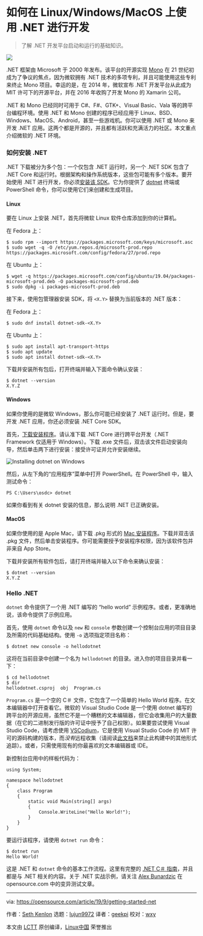 [#]: collector: (lujun9972)
[#]: translator: (geekpi)
[#]: reviewer: (wxy)
[#]: publisher: (wxy)
[#]: url: (https://linux.cn/article-11397-1.html)
[#]: subject: (How to start developing with .NET)
[#]: via: (https://opensource.com/article/19/9/getting-started-net)
[#]: author: (Seth Kenlon https://opensource.com/users/seth)

如何在 Linux/Windows/MacOS 上使用 .NET 进行开发
======

> 了解 .NET 开发平台启动和运行的基础知识。

![](https://img.linux.net.cn/data/attachment/album/201909/28/111101n3i43c38tv3j9im4.jpg)

.NET 框架由 Microsoft 于 2000 年发布。该平台的开源实现 [Mono][2] 在 21 世纪初成为了争议的焦点，因为微软拥有 .NET 技术的多项专利，并且可能使用这些专利来终止 Mono 项目。幸运的是，在 2014 年，微软宣布 .NET 开发平台从此成为 MIT 许可下的开源平台，并在 2016 年收购了开发 Mono 的 Xamarin 公司。

.NET 和 Mono 已经同时可用于 C#、F#、GTK+、Visual Basic、Vala 等的跨平台编程环境。使用 .NET 和 Mono 创建的程序已经应用于 Linux、BSD、Windows、MacOS、Android，甚至一些游戏机。你可以使用 .NET 或 Mono 来开发 .NET 应用。这两个都是开源的，并且都有活跃和充满活力的社区。本文重点介绍微软的 .NET 环境。

### 如何安装 .NET

.NET 下载被分为多个包：一个仅包含 .NET 运行时，另一个 .NET SDK 包含了 .NET Core 和运行时。根据架构和操作系统版本，这些包可能有多个版本。要开始使用 .NET 进行开发，你必须[安装该 SDK][3]。它为你提供了 [dotnet][4] 终端或 PowerShell 命令，你可以使用它们来创建和生成项目。

#### Linux

要在 Linux 上安装 .NET，首先将微软 Linux 软件仓库添加到你的计算机。

在 Fedora 上：

```
$ sudo rpm --import https://packages.microsoft.com/keys/microsoft.asc
$ sudo wget -q -O /etc/yum.repos.d/microsoft-prod.repo https://packages.microsoft.com/config/fedora/27/prod.repo
```

在 Ubuntu 上：

```
$ wget -q https://packages.microsoft.com/config/ubuntu/19.04/packages-microsoft-prod.deb -O packages-microsoft-prod.deb
$ sudo dpkg -i packages-microsoft-prod.deb
```

接下来，使用包管理器安装 SDK，将 `<X.Y>` 替换为当前版本的 .NET 版本：

在 Fedora 上：

```
$ sudo dnf install dotnet-sdk-<X.Y>
```

在 Ubuntu 上：

```
$ sudo apt install apt-transport-https
$ sudo apt update
$ sudo apt install dotnet-sdk-<X.Y>
```

下载并安装所有包后，打开终端并输入下面命令确认安装：

```
$ dotnet --version
X.Y.Z
```

#### Windows

如果你使用的是微软 Windows，那么你可能已经安装了 .NET 运行时。但是，要开发 .NET 应用，你还必须安装 .NET Core SDK。

首先，[下载安装程序][3]。请认准下载 .NET Core 进行跨平台开发（.NET Framework 仅适用于 Windows）。下载 .exe 文件后，双击该文件启动安装向导，然后单击两下进行安装：接受许可证并允许安装继续。

![Installing dotnet on Windows][5]

然后，从左下角的“应用程序”菜单中打开 PowerShell。在 PowerShell 中，输入测试命令：

```
PS C:\Users\osdc> dotnet
```

如果你看到有关 dotnet 安装的信息，那么说明 .NET 已正确安装。

#### MacOS

如果你使用的是 Apple Mac，请下载 .pkg 形式的 [Mac 安装程序][3]。下载并双击该 .pkg 文件，然后单击安装程序。你可能需要授予安装程序权限，因为该软件包并非来自 App Store。

下载并安装所有软件包后，请打开终端并输入以下命令来确认安装：

```
$ dotnet --version
X.Y.Z
```

### Hello .NET

`dotnet` 命令提供了一个用 .NET 编写的 “hello world” 示例程序。或者，更准确地说，该命令提供了示例应用。

首先，使用 `dotnet` 命令以及 `new` 和 `console` 参数创建一个控制台应用的项目目录及所需的代码基础结构。使用 `-o` 选项指定项目名称：

```
$ dotnet new console -o hellodotnet
```

这将在当前目录中创建一个名为 `hellodotnet` 的目录。进入你的项目目录并看一下：

```
$ cd hellodotnet
$ dir
hellodotnet.csproj  obj  Program.cs
```

`Program.cs` 是一个空的 C＃ 文件，它包含了一个简单的 Hello World 程序。在文本编辑器中打开查看它。微软的 Visual Studio Code 是一个使用 dotnet 编写的跨平台的开源应用，虽然它不是一个糟糕的文本编辑器，但它会收集用户的大量数据（在它的二进制发行版的许可证中授予了自己权限）。如果要尝试使用 Visual Studio Code，请考虑使用 [VSCodium][6]，它是使用 Visual Studio Code 的 MIT 许可的源码构建的版本，而*没有*远程收集（请阅读[此文档][7]来禁止此构建中的其他形式追踪）。或者，只需使用现有的你最喜欢的文本编辑器或 IDE。

新控制台应用中的样板代码为：

```
using System;

namespace hellodotnet
{
    class Program
    {
        static void Main(string[] args)
        {
            Console.WriteLine("Hello World!");
        }
    }
}
```

要运行该程序，请使用 `dotnet run` 命令：

```
$ dotnet run
Hello World!
```

这是 .NET 和 `dotnet` 命令的基本工作流程。这里有完整的 [.NET C＃ 指南][8]，并且都是与 .NET 相关的内容。关于 .NET 实战示例，请关注 [Alex Bunardzic][9] 在 opensource.com 中的变异测试文章。

--------------------------------------------------------------------------------

via: https://opensource.com/article/19/9/getting-started-net

作者：[Seth Kenlon][a]
选题：[lujun9972][b]
译者：[geekpi](https://github.com/geekpi)
校对：[wxy](https://github.com/wxy)

本文由 [LCTT](https://github.com/LCTT/TranslateProject) 原创编译，[Linux中国](https://linux.cn/) 荣誉推出

[a]: https://opensource.com/users/seth
[b]: https://github.com/lujun9972
[1]: https://opensource.com/sites/default/files/styles/image-full-size/public/lead-images/code_computer_laptop_hack_work.png?itok=aSpcWkcl (Coding on a computer)
[2]: https://www.monodevelop.com/
[3]: https://dotnet.microsoft.com/download
[4]: https://docs.microsoft.com/en-us/dotnet/core/tools/dotnet?tabs=netcore21
[5]: https://opensource.com/sites/default/files/uploads/dotnet-windows-install.jpg (Installing dotnet on Windows)
[6]: https://vscodium.com/
[7]: https://github.com/VSCodium/vscodium/blob/master/DOCS.md
[8]: https://docs.microsoft.com/en-us/dotnet/csharp/tutorials/intro-to-csharp/
[9]: https://opensource.com/users/alex-bunardzic (View user profile.)
